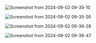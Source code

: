 ![Screenshot from 2024-09-02 09-35-10](https://github.com/user-attachments/assets/db86270e-8c1e-4284-bc9e-f35f5ee062f8)

![Screenshot from 2024-09-02 09-35-26](https://github.com/user-attachments/assets/11fce9bd-2f05-42b5-8ba2-3f5b805e5a69)


![Screenshot from 2024-09-02 09-36-28](https://github.com/user-attachments/assets/5747c87f-9b83-4568-9448-88096422b825)



![Screenshot from 2024-09-02 09-36-47](https://github.com/user-attachments/assets/09397631-0dde-408f-b073-61f61bb318bd)



